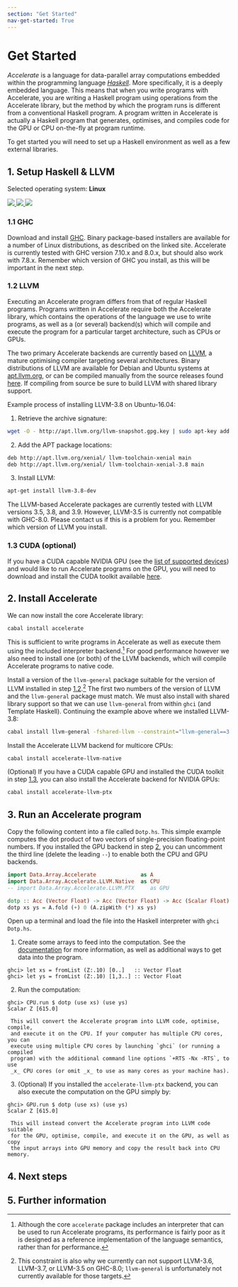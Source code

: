 ```yaml
---
section: "Get Started"
nav-get-started: True
---
```


Get Started
===========

_Accelerate_ is a language for data-parallel array computations embedded within
the programming language [_Haskell_](https://www.haskell.org). More
specifically, it is a deeply embedded language. This means that when you write
programs with Accelerate, you are writing a Haskell program using operations
from the Accelerate library, but the method by which the program runs is
different from a conventional Haskell program. A program written in Accelerate
is actually a Haskell program that generates, optimises, and compiles code for
the GPU or CPU on-the-fly at program runtime.

To get started you will need to set up a Haskell environment as well as a few
external libraries.

## 1. Setup Haskell & LLVM

Selected operating system: **Linux**

<a href="/get-started/macos" title="macOS" class="os-logo os-faded">
  <img src="/media/apple-logo.svg">
</a>
<a href="/get-started/linux" title="Linux" class="os-logo">
  <img src="/media/linux-logo.svg">
</a>
<a href="/get-started/windows" title="Windows" class="os-logo os-faded">
  <img src="/media/windows-logo.svg">
</a>

### 1.1 GHC

Download and install [GHC](https://www.haskell.org/downloads/linux). Binary
package-based installers are available for a number of Linux distributions, as
described on the linked site. Accelerate is currently tested with GHC version
7.10.x and 8.0.x, but should also work with 7.8.x. Remember which version of GHC
you install, as this will be important in the next step.


### 1.2 LLVM

Executing an Accelerate program differs from that of regular Haskell programs.
Programs written in Accelerate require both the Accelerate library, which
contains the operations of the language we use to write programs, as well as a
(or several) backend(s) which will compile and execute the program for a
particular target architecture, such as CPUs or GPUs.

The two primary Accelerate backends are currently based on
[LLVM](http://llvm.org), a mature optimising compiler targeting several
architectures. Binary distributions of LLVM are available for Debian and Ubuntu
systems at [apt.llvm.org](http://apt.llvm.org), or can be compiled manually from
the source releases found [here](http://llvm.org/releases/download.html). If
compiling from source be sure to build LLVM with shared library support.

Example process of installing LLVM-3.8 on Ubuntu-16.04:

  1. Retrieve the archive signature:
```sh
wget -O - http://apt.llvm.org/llvm-snapshot.gpg.key | sudo apt-key add -
```

  2. Add the APT package locations:
```sh
deb http://apt.llvm.org/xenial/ llvm-toolchain-xenial main
deb http://apt.llvm.org/xenial/ llvm-toolchain-xenial-3.8 main
```

  3. Install LLVM:
```sh
apt-get install llvm-3.8-dev
```

The LLVM-based Accelerate packages are currently tested with LLVM versions 3.5,
3.8, and 3.9. However, LLVM-3.5 is currently not compatible with GHC-8.0. Please
contact us if this is a problem for you. Remember which version of LLVM you
install.


### 1.3 CUDA (optional)

If you have a CUDA capable NVIDIA GPU (see the [list of supported
devices](https://en.wikipedia.org/wiki/CUDA#GPUs_supported)) and would like to
run Accelerate programs on the GPU, you will need to download and install the
CUDA toolkit available [here](https://developer.nvidia.com/cuda-downloads).


## 2. Install Accelerate

We can now install the core Accelerate library:
```sh
cabal install accelerate
```

This is sufficient to write programs in Accelerate as well as execute them using
the included interpreter backend.[^1] For good performance however we also need
to install one (or both) of the LLVM backends, which will compile Accelerate
programs to native code.

Install a version of the `llvm-general` package suitable for the version of LLVM
installed in step [1.2](#llvm).[^2] The first two numbers of the version of LLVM
and the `llvm-general` package must match. We must also install with shared
library support so that we can use `llvm-general` from within `ghci` (and
Template Haskell). Continuing the example above where we installed LLVM-3.8:
```sh
cabal install llvm-general -fshared-llvm --constraint="llvm-general==3.8.*"
```

Install the Accelerate LLVM backend for multicore CPUs:
```sh
cabal install accelerate-llvm-native
```

(Optional) If you have a CUDA capable GPU and installed the CUDA toolkit in step
[1.3](#cuda-optional), you can also install the Accelerate backend for
NVIDIA GPUs:
```sh
cabal install accelerate-llvm-ptx
```


## 3. Run an Accelerate program

Copy the following content into a file called `Dotp.hs`. This simple example
computes the dot product of two vectors of single-precision floating-point
numbers. If you installed the GPU backend in step [2](#install-accelerate), you
can uncomment the third line (delete the leading `--`) to enable both the CPU
and GPU backends.

```haskell
import Data.Array.Accelerate              as A
import Data.Array.Accelerate.LLVM.Native  as CPU
-- import Data.Array.Accelerate.LLVM.PTX     as GPU

dotp :: Acc (Vector Float) -> Acc (Vector Float) -> Acc (Scalar Float)
dotp xs ys = A.fold (+) 0 (A.zipWith (*) xs ys)
```

Open up a terminal and load the file into the Haskell interpreter with `ghci
Dotp.hs`.

  1. Create some arrays to feed into the computation. See the
     [documentation](/documentation.html) for more information, as well as
     additional ways to get data into the program.
```
ghci> let xs = fromList (Z:.10) [0..]   :: Vector Float
ghci> let ys = fromList (Z:.10) [1,3..] :: Vector Float
```

  2. Run the computation:
```
ghci> CPU.run $ dotp (use xs) (use ys)
Scalar Z [615.0]
```
     This will convert the Accelerate program into LLVM code, optimise, compile,
     and execute it on the CPU. If your computer has multiple CPU cores, you can
     execute using multiple CPU cores by launching `ghci` (or running a compiled
     program) with the additional command line options `+RTS -Nx -RTS`, to use
     _x_ CPU cores (or omit _x_ to use as many cores as your machine has).

  3. (Optional) If you installed the `accelerate-llvm-ptx` backend, you can also
     execute the computation on the GPU simply by:
```
ghci> GPU.run $ dotp (use xs) (use ys)
Scalar Z [615.0]
```
     This will instead convert the Accelerate program into LLVM code suitable
     for the GPU, optimise, compile, and execute it on the GPU, as well as copy
     the input arrays into GPU memory and copy the result back into CPU memory.


## 4. Next steps


## 5. Further information




  [^1]: Although the core `accelerate` package includes an interpreter that can be
        used to run Accelerate programs, its performance is fairly poor as it is
        designed as a reference implementation of the language semantics, rather
        than for performance.

  [^2]: This constraint is also why we currently can not support LLVM-3.6,
        LLVM-3.7, or LLVM-3.5 on GHC-8.0; `llvm-general` is unfortunately not
        currently available for those targets.

